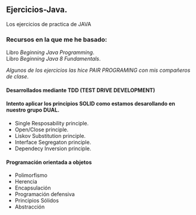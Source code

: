 ## Ejercicios-Java. 
Los ejercicios de practica de JAVA  
### Recursos en la que me he basado:  
Libro _*Beginning Java Programming*_.  
Libro _*Beginning Java 8 Fundamentals*_.  

_*Algunos de los ejercicios las hice PAIR PROGRAMING con mis compañeros de clase*_.  
#### Desarrollados mediante TDD (TEST DRIVE DEVELOPMENT) 
#### Intento aplicar los principios SOLID como estamos desarollando en nuestro grupo DUAL.
* Single Resposability principle.
* Open/Close principle.
* Liskov Substitution principle.
* Interface Segregaton principle.
* Dependecy Inversion principle.
#### Programación orientada a objetos
* Polimorfismo
* Herencia
* Encapsulación
* Programación defensiva
* Principios Sólidos
* Abstracción
